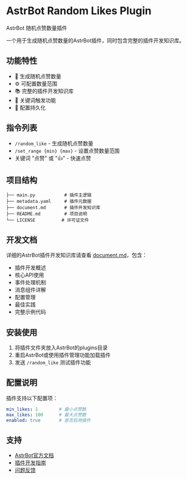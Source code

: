 # AstrBot Random Likes Plugin

AstrBot 随机点赞数量插件

一个用于生成随机点赞数量的AstrBot插件，同时包含完整的插件开发知识库。

## 功能特性

- 🎲 生成随机点赞数量
- ⚙️ 可配置数量范围
- 📚 完整的插件开发知识库
- 🎯 关键词触发功能
- 💾 配置持久化

## 指令列表

- `/random_like` - 生成随机点赞数量
- `/set_range {min} {max}` - 设置点赞数量范围
- 关键词 "点赞" 或 "👍" - 快速点赞

## 项目结构

```
├── main.py           # 插件主逻辑
├── metadata.yaml     # 插件元数据
├── document.md       # 插件开发知识库
├── README.md         # 项目说明
└── LICENSE          # 许可证文件
```

## 开发文档

详细的AstrBot插件开发知识库请查看 [document.md](./document.md)，包含：

- 插件开发概述
- 核心API使用
- 事件处理机制
- 消息组件详解
- 配置管理
- 最佳实践
- 完整示例代码

## 安装使用

1. 将插件文件夹放入AstrBot的plugins目录
2. 重启AstrBot或使用插件管理功能加载插件
3. 发送 `/random_like` 测试插件功能

## 配置说明

插件支持以下配置项：

```yaml
min_likes: 1        # 最小点赞数
max_likes: 100      # 最大点赞数
enabled: true       # 是否启用插件
```

## 支持

- [AstrBot官方文档](https://astrbot.app)
- [插件开发指南](./document.md)
- [问题反馈](https://github.com/sora-yyds/astrbot_plugin_random_likes/issues)
